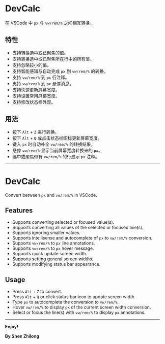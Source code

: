 # DevCalc

在 VSCode 中 `px` 与 `vw/rem/%` 之间相互转换。

## 特性

- 支持转换选中或已聚焦的值。
- 支持转换选中或已聚焦所在行中的所有值。
- 支持忽略较小的值。
- 支持智能感知与自动完成 `px` 到 `vw/rem/%` 的转换。
- 支持 `vw/rem/%` 到 `px` 行注释。
- 支持 `vw/rem/%` 到 `px` 悬停消息。
- 支持快速更新屏幕宽度。
- 支持设置常用屏幕宽度。
- 支持修改状态栏外观。

## 用法

- 按下 `Alt` + `Z` 进行转换。
- 按下 `Alt` + `Q` 或点击状态栏图标更新屏幕宽度。
- 键入 `px` 时自动补全 `vw/rem/%` 的转换结果。
- 悬停 `vw/rem/%` 显示当前屏幕宽度转换来的 `px`。
- 选中或聚焦带有 `vw/rem/%` 的行显示 `px` 注释。

---

# DevCalc

Convert between `px` and `vw/rem/%` in VSCode.

## Features

- Supports converting selected or focused value(s).
- Supports converting all values of the selected or focused line(s).
- Supports ignoring smaller values.
- Supports intellisense and autocomplete of `px` to `vw/rem/%` conversion.
- Supports `vw/rem/%` to `px` line annotations.
- Supports `vw/rem/%` to `px` hover message.
- Supports quick update screen width.
- Supports setting general screen widths.
- Supports modifying status bar appearance.

## Usage

- Press `Alt` + `Z` to convert.
- Press `Alt` + `Q` or click status bar icon to update screen width.
- Type `px` to autocomplete the conversion to `vw/rem/%`.
- Hover `vw/rem/%` to display `px` of the current screen width conversion.
- Select or focus the line(s) with `vw/rem/%` to display `px` annotations.

---

**Enjoy!**

**By Shen Zhilong**
